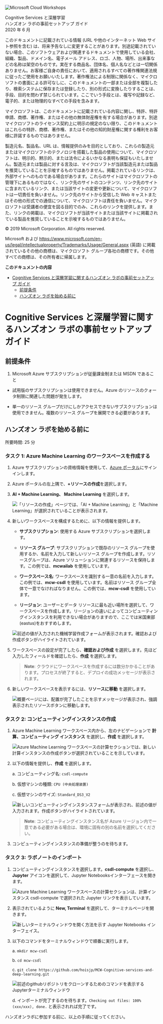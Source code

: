 ![Microsoft Cloud Workshops](https://github.com/Microsoft/MCW-Template-Cloud-Workshop/raw/master/Media/ms-cloud-workshop.png 'Microsoft Cloud Workshops')

<div class="MCWHeader1">
Cognitive Services と深層学習
</div>

<div class="MCWHeader2">
ハンズオン ラボの事前セットアップ ガイド
</div>

<div class="MCWHeader3">
2020 年 6 月
</div>

このドキュメントに記載されている情報 (URL や他のインターネット Web サイト参照を含む) は、将来予告なしに変更することがあります。別途記載されていない場合、このソフトウェアおよび関連するドキュメントで使用している会社、組織、製品、ドメイン名、電子メール アドレス、ロゴ、人物、場所、出来事などの名称は架空のものです。実在する商品名、団体名、個人名などとは一切関係ありません。お客様ご自身の責任において、適用されるすべての著作権関連法規に従ったご使用をお願いいたします。著作権法による制限に関係なく、マイクロソフトの書面による許可なしに、このドキュメントの一部または全部を複製したり、検索システムに保存または登録したり、別の形式に変換したりすることは、手段、目的を問わず禁じられています。ここでいう手段とは、複写や記録など、電子的、または物理的なすべての手段を含みます。

マイクロソフトは、このドキュメントに記載されている内容に関し、特許、特許申請、商標、著作権、またはその他の無体財産権を有する場合があります。別途マイクロソフトのライセンス契約上に明示の規定のない限り、このドキュメントはこれらの特許、商標、著作権、またはその他の知的財産権に関する権利をお客様に許諾するものではありません。

製造元名、製品名、URL は、情報提供のみを目的としており、これらの製造元またはマイクロソフトのテクノロジを搭載した製品の使用について、マイクロソフトは、明示的、黙示的、または法令によるいかなる表明も保証もいたしません。製造元または製品に対する言及は、マイクロソフトが当該製造元または製品を推奨していることを示唆するものではありません。掲載されているリンクは、外部サイトへのものである場合があります。これらのサイトはマイクロソフトの管理下にあるものではなく、リンク先のサイトのコンテンツ、リンク先のサイトに含まれているリンク、または当該サイトの変更や更新について、マイクロソフトは一切責任を負いません。リンク先のサイトから受信した Web キャストまたはその他の形式での通信について、マイクロソフトは責任を負いません。マイクロソフトは受講者の便宜を図る目的でのみ、これらのリンクを提供します。また、リンクの掲載は、マイクロソフトが当該サイトまたは当該サイトに掲載されている製品を推奨していることを示唆するものではありません。

© 2019 Microsoft Corporation. All rights reserved.

Microsoft および <https://www.microsoft.com/en-us/legal/intellectualproperty/Trademarks/Usage/General.aspx> (英語) に掲載されているその他の商標は、マイクロソフト グループ各社の商標です。その他すべての商標は、その所有者に帰属します。

**このドキュメントの内容**

<!-- TOC -->

- [Cognitive Services と深層学習に関するハンズオン ラボの事前セットアップ ガイド](#cognitive-services-と深層学習に関するハンズオン-ラボの事前セットアップ-ガイド)
  - [前提条件](#前提条件)
  - [ハンズオン ラボを始める前に](#ハンズオン-ラボを始める前に)

<!-- /TOC -->

# Cognitive Services と深層学習に関するハンズオン ラボの事前セットアップ ガイド<a name="cognitive-services-と深層学習に関するハンズオン-ラボの事前セットアップ-ガイド"></a>

## 前提条件<a name="前提条件"></a>

1. Microsoft Azure サブスクリプションが従量課金制または MSDN であること

 - 試用版のサブスクリプションは使用できません。Azure のリソースのクォータ制限に関連した問題が発生します。

 - 単一のリソース グループだけにしかアクセスできないサブスクリプションは使用できません。複数のリソース グループを展開できる必要があります。

## ハンズオン ラボを始める前に<a name="ハンズオン-ラボを始める前に"></a>

所要時間: 25 分

### タスク 1: Azure Machine Learning のワークスペースを作成する

1. Azure サブスクリプションの資格情報を使用して、[Azure ポータル](https://portal.azure.com)にサインインします。

2. Azure ポータルの左上隅で、**+リソースの作成**を選択します。

3. **AI + Machine Learning、 Machine Learning** を選択します。

      ![「リソースの作成」ページでは、「AI + Machine Learning」と「Machine Learning」が選択されていることが表示されます。](images/01.png 'Open Create Azure Machine Learning Workspace')

4. 新しいワークスペースを構成するために、以下の情報を提供します。

   - **サブスクリプション**: 使用する Azure サブスクリプションを選択します。

   - **リソース グループ**: サブスクリプションで既存のリソース グループを使用するか、名前を入力して新しいリソース グループを作成します。リソースグループは、Azure ソリューションに関連するリソースを保持します。この例では、**mcwailab** を使用しています。
  
   - **ワークスペース名**: ワークスペースを識別する一意の名前を入力します。この例では、**mcw-csdl** を使用しています。名前はリソース グループ全体で一意でなければなりません。この例では、**mcw-csdl** を使用しています。

   - **リージョン**: ユーザーとデータ リソースに最も近い場所を選択して、ワークスペースを作成します。リージョンの違いによってコンピューティングインスタンスを利用できない場合がありますので、ここでは米国東部(eastus)をおすすめします。

   ![前述の値が入力された機械学習作成フォームが表示されます。確認および作成ボタンがハイライトされています。](images/02.png 'Create Azure Machine Learning Workspace page')

5. ワークスペースの設定が完了したら、**確認および作成** を選択します。先ほど入力したフィールドを確認したら、**作成** を選択します。

    > **Note**: クラウドにワークスペースを作成するには数分かかることがあります。プロセスが終了すると、デプロイの成功メッセージが表示されます。

6. 新しいワークスペースを表示するには、**リソースに移動** を選択します。

   ![概要ページには、配置が完了したことを示すメッセージが表示され、強調表示されたリソースボタンに移動します。](images/03.png 'Go to Azure Machine Learning workspace')

### タスク 2: コンピューティングインスタンスの作成

1. Azure Machine Learning ワークスペース内から、左のナビゲーションで **計算、コンピューティング インスタンス** を選択し、**作成** を選択します。

   ![Azure Machine Learning ワークスペースの計算セクションでは、新しい計算インスタンスの作成ボタンが選択されていることを示しています。](images/04.png 'Create New Compute Instance')

2. 以下の情報を提供し、**作成** を選択します。

    a. コンピューティング名: `csdl-compute`

    b. 仮想マシンの種類: `CPU (中央処理装置)`

    c. 仮想マシンのサイズ: `Standard_DS3_V2`

   ![新しいコンピューティングインスタンスフォームが表示され、前述の値が入力されます。作成ボタンがハイライトされています。](images/05.png 'Create New Compute Instance')

   >**Note**: コンピューティングインスタンス名が Azure リージョン内で一意である必要がある場合は、環境に固有の別の名前を選択してください。
  
3. コンピューティングインスタンスの準備が整うのを待ちます。

### タスク 3: ラボノートのインポート

1. コンピューティングインスタンスを選択します。**csdl-compute** を選択し、**Jupyter** アイコンを選択して、Jupyter Notebooksインターフェースを開きます。

   ![Azure Machine Learning ワークスペースの計算セクションは、計算インスタンス csdl-compute で選択された Jupyter リンクを表示しています。](images/06.png 'Open Jupyter Notebooks')

2. 表示されているように **New, Terminal** を選択して、ターミナルページを開きます。

   ![新しいターミナルウィンドウを開く方法を示す Jupyter Notebooks インターフェイス。](images/07.png 'Open Terminal Window')
  
3. 以下のコマンドをターミナルウィンドウで順番に実行します。

   a. `mkdir mcw-csdl`

   b. `cd mcw-csdl`

   c. `git clone https://github.com/hoisjp/MCW-Cognitive-services-and-deep-learning.git`

      ![前述のgithubリポジトリをクローンするためのコマンドを表示するJupyterターミナルウィンドウ](images/08.png 'Import Repository')

   d. インポートが完了するのを待ちます。`Checking out files: 100% (xxx/xxx), done.` と表示されれば完了です。

ハンズオンラボに参加する前に、以上の手順に従ってください。